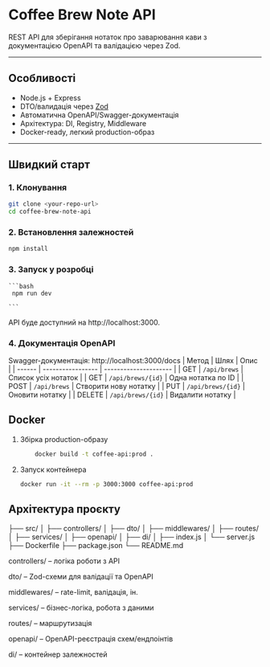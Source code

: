# Coffee Brew Note API

REST API для зберігання нотаток про заварювання кави з документацією OpenAPI та валідацією через Zod.

---

## Особливості

- Node.js + Express
- DTO/валидація через [Zod](https://zod.dev/)
- Автоматична OpenAPI/Swagger-документація
- Архітектура: DI, Registry, Middleware
- Docker-ready, легкий production-образ

---

## Швидкий старт

### 1. Клонування

```bash
git clone <your-repo-url>
cd coffee-brew-note-api
``` 
### 2. Встановлення залежностей

```bash
npm install

```
### 3. Запуск у розробці
    ```bash
     npm run dev
    
    ```

API буде доступний на http://localhost:3000.

### 4. Документація OpenAPI
   Swagger-документація:
   http://localhost:3000/docs
   | Метод  | Шлях              | Опис                  |
   | ------ | ----------------- | --------------------- |
   | GET    | `/api/brews`      | Список усіх нотаток   |
   | GET    | `/api/brews/{id}` | Одна нотатка по ID    |
   | POST   | `/api/brews`      | Створити нову нотатку |
   | PUT    | `/api/brews/{id}` | Оновити нотатку       |
   | DELETE | `/api/brews/{id}` | Видалити нотатку      |


## Docker
1. Збірка production-образу
    ```bash
        docker build -t coffee-api:prod .

    ```

2. Запуск контейнера
   ```bash
   docker run -it --rm -p 3000:3000 coffee-api:prod
   ```
## Архітектура проєкту

├── src/
│   ├── controllers/
│   ├── dto/
│   ├── middlewares/
│   ├── routes/
│   ├── services/
│   ├── openapi/
│   ├── di/
│   ├── index.js
│   └── server.js
├── Dockerfile
├── package.json
└── README.md

controllers/ – логіка роботи з API

dto/ – Zod-схеми для валідації та OpenAPI

middlewares/ – rate-limit, валідація, ін.

services/ – бізнес-логіка, робота з даними

routes/ – маршрутизація

openapi/ – OpenAPI-реєстрація схем/ендпоінтів

di/ – контейнер залежностей